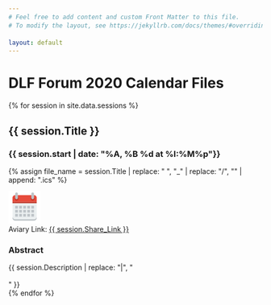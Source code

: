 ```yaml
---
# Feel free to add content and custom Front Matter to this file.
# To modify the layout, see https://jekyllrb.com/docs/themes/#overriding-theme-defaults

layout: default
---
```

<div class="container">
  <div class="px-3 py-3 pt-md-5 pb-md-4 mx-auto text-center">
    <h1 class="display-4">DLF Forum 2020 Calendar Files</h1>
  </div>


{% for session in site.data.sessions %}
<div class="session">
  <h2>{{ session.Title }}</h2>

  <h3>{{ session.start | date: "%A, %B %d at %I:%M%p"}}</h3>

  {% assign file_name = session.Title | replace: " ", "_" | replace: "/", "" | append: ".ics" %}

  <div class="cal"><a href="{{ file_name | prepend: "/assets/events/" }}"><img src="assets/images/calendar.png"></a></div>
  <div class="link">Aviary Link: <a href="{{ session.Share_Link }}">{{ session.Share_Link }}</a></div>
  <div class="abstract">
    <h3>Abstract</h3>
    {{ session.Description | replace: "|", "<br><br>" }}
  </div>
</div>
{% endfor %}


</div>
